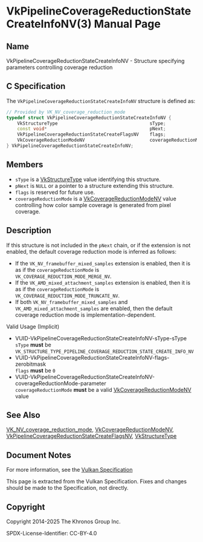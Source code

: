 # VkPipelineCoverageReductionStateCreateInfoNV(3) Manual Page

## Name

VkPipelineCoverageReductionStateCreateInfoNV - Structure specifying parameters controlling coverage reduction



## [](#_c_specification)C Specification

The `VkPipelineCoverageReductionStateCreateInfoNV` structure is defined as:

```c++
// Provided by VK_NV_coverage_reduction_mode
typedef struct VkPipelineCoverageReductionStateCreateInfoNV {
    VkStructureType                                  sType;
    const void*                                      pNext;
    VkPipelineCoverageReductionStateCreateFlagsNV    flags;
    VkCoverageReductionModeNV                        coverageReductionMode;
} VkPipelineCoverageReductionStateCreateInfoNV;
```

## [](#_members)Members

- `sType` is a [VkStructureType](https://registry.khronos.org/vulkan/specs/latest/man/html/VkStructureType.html) value identifying this structure.
- `pNext` is `NULL` or a pointer to a structure extending this structure.
- `flags` is reserved for future use.
- `coverageReductionMode` is a [VkCoverageReductionModeNV](https://registry.khronos.org/vulkan/specs/latest/man/html/VkCoverageReductionModeNV.html) value controlling how color sample coverage is generated from pixel coverage.

## [](#_description)Description

If this structure is not included in the `pNext` chain, or if the extension is not enabled, the default coverage reduction mode is inferred as follows:

- If the `VK_NV_framebuffer_mixed_samples` extension is enabled, then it is as if the `coverageReductionMode` is `VK_COVERAGE_REDUCTION_MODE_MERGE_NV`.
- If the `VK_AMD_mixed_attachment_samples` extension is enabled, then it is as if the `coverageReductionMode` is `VK_COVERAGE_REDUCTION_MODE_TRUNCATE_NV`.
- If both `VK_NV_framebuffer_mixed_samples` and `VK_AMD_mixed_attachment_samples` are enabled, then the default coverage reduction mode is implementation-dependent.

Valid Usage (Implicit)

- [](#VUID-VkPipelineCoverageReductionStateCreateInfoNV-sType-sType)VUID-VkPipelineCoverageReductionStateCreateInfoNV-sType-sType  
  `sType` **must** be `VK_STRUCTURE_TYPE_PIPELINE_COVERAGE_REDUCTION_STATE_CREATE_INFO_NV`
- [](#VUID-VkPipelineCoverageReductionStateCreateInfoNV-flags-zerobitmask)VUID-VkPipelineCoverageReductionStateCreateInfoNV-flags-zerobitmask  
  `flags` **must** be `0`
- [](#VUID-VkPipelineCoverageReductionStateCreateInfoNV-coverageReductionMode-parameter)VUID-VkPipelineCoverageReductionStateCreateInfoNV-coverageReductionMode-parameter  
  `coverageReductionMode` **must** be a valid [VkCoverageReductionModeNV](https://registry.khronos.org/vulkan/specs/latest/man/html/VkCoverageReductionModeNV.html) value

## [](#_see_also)See Also

[VK\_NV\_coverage\_reduction\_mode](https://registry.khronos.org/vulkan/specs/latest/man/html/VK_NV_coverage_reduction_mode.html), [VkCoverageReductionModeNV](https://registry.khronos.org/vulkan/specs/latest/man/html/VkCoverageReductionModeNV.html), [VkPipelineCoverageReductionStateCreateFlagsNV](https://registry.khronos.org/vulkan/specs/latest/man/html/VkPipelineCoverageReductionStateCreateFlagsNV.html), [VkStructureType](https://registry.khronos.org/vulkan/specs/latest/man/html/VkStructureType.html)

## [](#_document_notes)Document Notes

For more information, see the [Vulkan Specification](https://registry.khronos.org/vulkan/specs/latest/html/vkspec.html#VkPipelineCoverageReductionStateCreateInfoNV)

This page is extracted from the Vulkan Specification. Fixes and changes should be made to the Specification, not directly.

## [](#_copyright)Copyright

Copyright 2014-2025 The Khronos Group Inc.

SPDX-License-Identifier: CC-BY-4.0